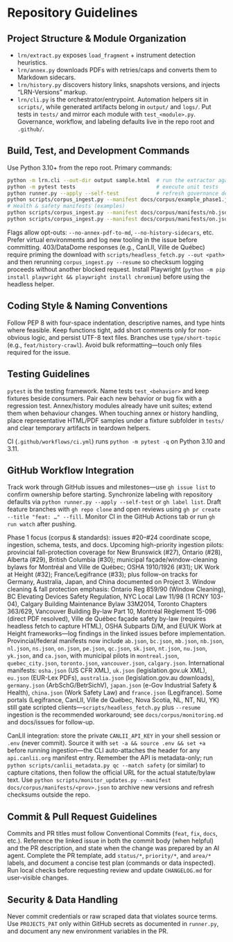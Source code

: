 # Repository Guidelines

## Project Structure & Module Organization
- `lrn/extract.py` exposes `load_fragment` + instrument detection heuristics.
- `lrn/annex.py` downloads PDFs with retries/caps and converts them to Markdown sidecars.
- `lrn/history.py` discovers history links, snapshots versions, and injects “LRN-Versions” markup.
- `lrn/cli.py` is the orchestrator/entrypoint. Automation helpers sit in `scripts/`, while generated artifacts belong in `output/` and `logs/`. Put tests in `tests/` and mirror each module with `test_<module>.py`. Governance, workflow, and labeling defaults live in the repo root and `.github/`.

## Build, Test, and Development Commands
Use Python 3.10+ from the repo root. Primary commands:
```bash
python -m lrn.cli --out-dir output sample.html  # run the extractor against saved HTML
python -m pytest tests                          # execute unit tests
python runner.py --apply --self-test            # refresh governance defaults and run sanity checks
python scripts/corpus_ingest.py --manifest docs/corpus/example_phase1.json --out-dir output --log-dir logs/ingestion --resume
# Health & safety manifests (examples)
python scripts/corpus_ingest.py --manifest docs/corpus/manifests/nb.json --out-dir output_nb --log-dir logs/ingestion
python scripts/corpus_ingest.py --manifest docs/corpus/manifests/on.json --out-dir output_on --log-dir logs/ingestion
```
Flags allow opt-outs: `--no-annex-pdf-to-md`, `--no-history-sidecars`, etc. Prefer virtual environments and log new tooling in the issue before committing.
403/DataDome responses (e.g., CanLII, Ville de Québec) require priming the
download with `scripts/headless_fetch.py --out <path>` and then rerunning
`corpus_ingest.py --resume` so checksum logging proceeds without another
blocked request. Install Playwright (`python -m pip install playwright &&
playwright install chromium`) before using the headless helper.

## Coding Style & Naming Conventions
Follow PEP 8 with four-space indentation, descriptive names, and type hints where feasible. Keep functions tight, add short comments only for non-obvious logic, and persist UTF-8 text files. Branches use `type/short-topic` (e.g., `feat/history-crawl`). Avoid bulk reformatting—touch only files required for the issue.

## Testing Guidelines
`pytest` is the testing framework. Name tests `test_<behavior>` and keep fixtures beside consumers. Pair each new behavior or bug fix with a regression test. Annex/history modules already have unit suites; extend them when behaviour changes. When touching annex or history handling, place representative HTML/PDF samples under a fixture subfolder in `tests/` and clear temporary artifacts in teardown helpers.

CI (`.github/workflows/ci.yml`) runs `python -m pytest -q` on Python 3.10 and 3.11.

## GitHub Workflow Integration
Track work through GitHub issues and milestones—use `gh issue list` to confirm ownership before starting. Synchronize labeling with repository defaults via `python runner.py --apply --self-test` or `gh label list`. Draft feature branches with `gh repo clone` and open reviews using `gh pr create --title "feat: …" --fill`. Monitor CI in the GitHub Actions tab or run `gh run watch` after pushing.

Phase 1 focus (corpus & standards): issues #20–#24 coordinate scope, ingestion, schema, tests, and docs.
Upcoming high-priority ingestion pilots: provincial fall-protection coverage for New Brunswick (#27), Ontario (#28), Alberta (#29), British Columbia (#30); municipal façade/window-cleaning bylaws for Montréal and Ville de Québec; OSHA 1910/1926 (#31); UK Work at Height (#32); France/Legifrance (#33); plus follow-on tracks for Germany, Australia, Japan, and China documented on Project 3.
Window cleaning & fall protection emphasis: Ontario Reg 859/90 (Window Cleaning), BC Elevating Devices Safety Regulation, NYC Local Law 11/98 (1 RCNY 103-04), Calgary Building Maintenance Bylaw 33M2014, Toronto Chapters 363/629, Vancouver Building By-law Part 10, Montréal Règlement 15-096 (direct PDF resolved), Ville de Québec façade safety by-law (requires headless fetch to capture HTML), OSHA Subparts D/M, and EU/UK Work at Height frameworks—log findings in the linked issues before implementation. Provincial/federal manifests now include `ab.json`, `bc.json`, `mb.json`, `nb.json`, `nl.json`, `ns.json`, `on.json`, `pe.json`, `qc.json`, `sk.json`, `nt.json`, `nu.json`, `yk.json`, and `ca.json`, with municipal pilots in `montreal.json`, `quebec_city.json`, `toronto.json`, `vancouver.json`, `calgary.json`. International manifests: `osha.json` (US CFR XML), `uk.json` (legislation.gov.uk XML), `eu.json` (EUR-Lex PDFs), `australia.json` (legislation.gov.au downloads), `germany.json` (ArbSchG/BetrSichV), `japan.json` (e-Gov Industrial Safety & Health), `china.json` (Work Safety Law) and `france.json` (Legifrance). Some portals (Legifrance, CanLII, Ville de Québec, Nova Scotia, NL, NT, NU, YK) still gate scripted clients—`scripts/headless_fetch.py` plus `--resume` ingestion is the recommended workaround; see `docs/corpus/monitoring.md` and docs/issues for follow-up.

CanLII integration: store the private `CANLII_API_KEY` in your shell session or `.env` (never commit). Source it with `set -a && source .env && set +a` before running ingestion—the CLI auto-attaches the header for any `api.canlii.org` manifest entry. Remember the API is metadata-only; run `python scripts/canlii_metadata.py qc --match safety` (or similar) to capture citations, then follow the official URL for the actual statute/bylaw text. Use `python scripts/monitor_updates.py --manifest docs/corpus/manifests/<prov>.json` to archive new versions and refresh checksums outside the repo.

## Commit & Pull Request Guidelines
Commits and PR titles must follow Conventional Commits (`feat`, `fix`, `docs`, etc.). Reference the linked issue in both the commit body (when helpful) and the PR description, and state when the change was prepared by an AI agent. Complete the PR template, add `status/*`, `priority/*`, and `area/*` labels, and document a concise test plan (commands or data inspected). Run local checks before requesting review and update `CHANGELOG.md` for user-visible changes.

## Security & Data Handling
Never commit credentials or raw scraped data that violates source terms. Use `PROJECTS_PAT` only within GitHub secrets as documented in `runner.py`, and document any new environment variables in the PR.
